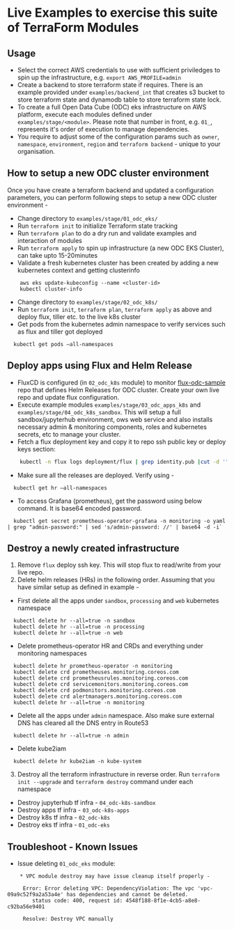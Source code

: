 # Live Examples to exercise this suite of TerraForm Modules

## Usage
- Select the correct AWS credentials to use with sufficient priviledges to spin up the infrastructure, e.g. `export AWS_PROFILE=admin`
- Create a backend to store terraform state if requires. There is an example provided under `examples/backend_int` that creates s3 bucket to store terraform state and dynamodb table to store terraform state lock. 
- To create a full Open Data Cube (ODC) eks infrastructure on AWS platform, execute each modules defined under `examples/stage/<module>`. Please note that number in front, e.g. `01_`, represents it's order of execution to manage dependencies.
- You require to adjust some of the configuration params such as `owner`, `namespace`, `environment`, `region` and `terraform backend` - unique to your organisation.

## How to setup a new ODC cluster environment
Once you have create a terraform backend and updated a configuration parameters, you can perform following steps to setup a new ODC cluster environment -
- Change directory to `examples/stage/01_odc_eks/`
- Run `terraform init` to initialize Terraform state tracking
- Run `terraform plan` to do a dry run and validate examples and interaction of modules
- Run `terraform apply` to spin up infrastructure (a new ODC EKS Cluster), can take upto 15-20minutes
- Validate a fresh kubernetes cluster has been created by adding a new kubernetes context and getting clusterinfo
```shell script
    aws eks update-kubeconfig --name <cluster-id>
    kubectl cluster-info
```
- Change directory to `examples/stage/02_odc_k8s/`
- Run `terraform init`, `terraform plan`, `terraform apply` as above and deploy flux, tiller etc. to the live k8s cluster
- Get pods from the kubernetes admin namespace to verify services such as flux and tiller got deployed
```shell script
  kubectl get pods —all-namespaces
```

## Deploy apps using Flux and Helm Release
- FluxCD is configured (in `02_odc_k8s` module) to monitor [flux-odc-sample](https://github.com/opendatacube/flux-odc-sample) repo that defines Helm Releases for ODC cluster. Create your own live repo and update flux configuration.
- Execute example modules `examples/stage/03_odc_apps_k8s` and `examples/stage/04_odc_k8s_sandbox`. 
This will setup a full sandbox/jupyterhub environment, ows web service and also installs necessary admin & monitoring components, roles and kubernetes secrets, etc to manage your cluster.
- Fetch a flux deployment key and copy it to repo ssh public key or deploy keys section:
```bash
    kubectl -n flux logs deployment/flux | grep identity.pub |cut -d '"' -f2
```
- Make sure all the releases are deployed. Verify using - 
```shell script
  kubectl get hr —all-namespaces
```
- To access Grafana (prometheus), get the password using below command. It is base64 encoded password.
```shell script
  kubectl get secret prometheus-operator-grafana -n monitoring -o yaml | grep "admin-password:" | sed 's/admin-password: //' | base64 -d -i`
```

## Destroy a newly created infrastructure

1. Remove `flux` deploy ssh key. This will stop flux to read/write from your live repo.
2. Delete helm releases (HRs) in the following order. Assuming that you have similar setup as defined in example -
- First delete all the apps under `sandbox`, `processing` and `web` kubernetes namespace
```shell script
  kubectl delete hr --all=true -n sandbox
  kubectl delete hr --all=true -n processing
  kubectl delete hr --all=true -n web
```
- Delete prometheus-operator HR and CRDs and everything under monitoring namespaces
```shell script
  kubectl delete hr prometheus-operator -n monitoring
  kubectl delete crd prometheuses.monitoring.coreos.com
  kubectl delete crd prometheusrules.monitoring.coreos.com
  kubectl delete crd servicemonitors.monitoring.coreos.com
  kubectl delete crd podmonitors.monitoring.coreos.com
  kubectl delete crd alertmanagers.monitoring.coreos.com
  kubectl delete hr --all=true -n monitoring
```
- Delete all the apps under `admin` namespace. Also make sure external DNS has cleared all the DNS entry in Route53
```shell script
  kubectl delete hr --all=true -n admin
```
- Delete kube2iam
```shell script
  kubectl delete hr kube2iam -n kube-system
```

3. Destroy all the terraform infrastructure in reverse order. Run `terraform init --upgrade` and `terraform destroy` command under each namespace
- Destroy jupyterhub tf infra - `04_odc-k8s-sandbox`
- Destroy apps tf infra - `03_odc-k8s-apps`
- Destroy k8s tf infra - `02_odc-k8s`
- Destroy eks tf infra - `01_odc-eks`

## Troubleshoot - Known Issues 
* Issue deleting `01_odc_eks` module:
```text
    * VPC module destroy may have issue cleanup itself properly - 
    
     Error: Error deleting VPC: DependencyViolation: The vpc 'vpc-09a9c52f9a2a53a4e' has dependencies and cannot be deleted.
        status code: 400, request id: 4548f188-8f1e-4cb5-a8e8-c92ba56e9401
        
     Resolve: Destroy VPC manually
```